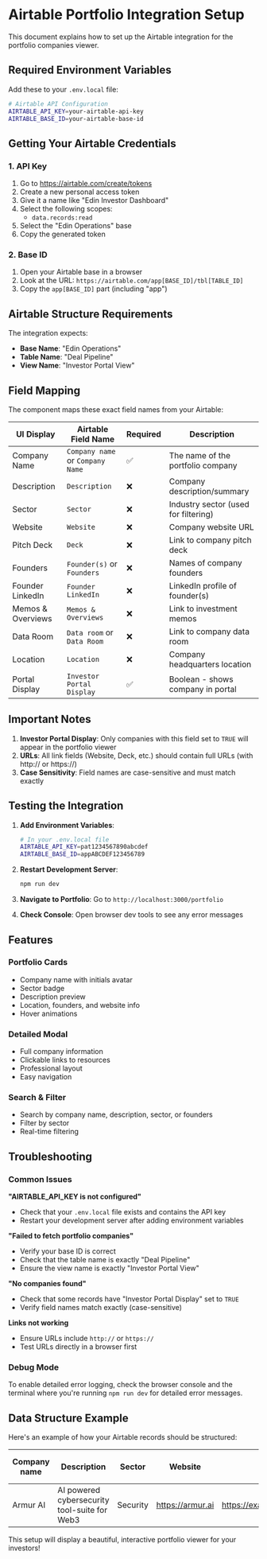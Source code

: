 # Airtable Portfolio Integration Setup

This document explains how to set up the Airtable integration for the portfolio companies viewer.

## Required Environment Variables

Add these to your `.env.local` file:

```bash
# Airtable API Configuration
AIRTABLE_API_KEY=your-airtable-api-key
AIRTABLE_BASE_ID=your-airtable-base-id
```

## Getting Your Airtable Credentials

### 1. API Key
1. Go to https://airtable.com/create/tokens
2. Create a new personal access token
3. Give it a name like "Edin Investor Dashboard"
4. Select the following scopes:
   - `data.records:read`
5. Select the "Edin Operations" base
6. Copy the generated token

### 2. Base ID
1. Open your Airtable base in a browser
2. Look at the URL: `https://airtable.com/app[BASE_ID]/tbl[TABLE_ID]`
3. Copy the `app[BASE_ID]` part (including "app")

## Airtable Structure Requirements

The integration expects:
- **Base Name**: "Edin Operations"
- **Table Name**: "Deal Pipeline"
- **View Name**: "Investor Portal View"

## Field Mapping

The component maps these exact field names from your Airtable:

| UI Display | Airtable Field Name | Required | Description |
|------------|-------------------|----------|-------------|
| Company Name | `Company name` or `Company Name` | ✅ | The name of the portfolio company |
| Description | `Description` | ❌ | Company description/summary |
| Sector | `Sector` | ❌ | Industry sector (used for filtering) |
| Website | `Website` | ❌ | Company website URL |
| Pitch Deck | `Deck` | ❌ | Link to company pitch deck |
| Founders | `Founder(s)` or `Founders` | ❌ | Names of company founders |
| Founder LinkedIn | `Founder LinkedIn` | ❌ | LinkedIn profile of founder(s) |
| Memos & Overviews | `Memos & Overviews` | ❌ | Link to investment memos |
| Data Room | `Data room` or `Data Room` | ❌ | Link to company data room |
| Location | `Location` | ❌ | Company headquarters location |
| Portal Display | `Investor Portal Display` | ✅ | Boolean - shows company in portal |

## Important Notes

1. **Investor Portal Display**: Only companies with this field set to `TRUE` will appear in the portfolio viewer
2. **URLs**: All link fields (Website, Deck, etc.) should contain full URLs (with http:// or https://)
3. **Case Sensitivity**: Field names are case-sensitive and must match exactly

## Testing the Integration

1. **Add Environment Variables**: 
   ```bash
   # In your .env.local file
   AIRTABLE_API_KEY=pat1234567890abcdef
   AIRTABLE_BASE_ID=appABCDEF123456789
   ```

2. **Restart Development Server**:
   ```bash
   npm run dev
   ```

3. **Navigate to Portfolio**: Go to `http://localhost:3000/portfolio`

4. **Check Console**: Open browser dev tools to see any error messages

## Features

### Portfolio Cards
- Company name with initials avatar
- Sector badge
- Description preview
- Location, founders, and website info
- Hover animations

### Detailed Modal
- Full company information
- Clickable links to resources
- Professional layout
- Easy navigation

### Search & Filter
- Search by company name, description, sector, or founders
- Filter by sector
- Real-time filtering

## Troubleshooting

### Common Issues

**"AIRTABLE_API_KEY is not configured"**
- Check that your `.env.local` file exists and contains the API key
- Restart your development server after adding environment variables

**"Failed to fetch portfolio companies"**
- Verify your base ID is correct
- Check that the table name is exactly "Deal Pipeline"
- Ensure the view name is exactly "Investor Portal View"

**"No companies found"**
- Check that some records have "Investor Portal Display" set to `TRUE`
- Verify field names match exactly (case-sensitive)

**Links not working**
- Ensure URLs include `http://` or `https://`
- Test URLs directly in a browser first

### Debug Mode

To enable detailed error logging, check the browser console and the terminal where you're running `npm run dev` for detailed error messages.

## Data Structure Example

Here's an example of how your Airtable records should be structured:

| Company name | Description | Sector | Website | Deck | Founder(s) | Location | Investor Portal Display |
|-------------|-------------|---------|---------|------|------------|----------|------------------------|
| Armur AI | AI powered cybersecurity tool-suite for Web3 | Security | https://armur.ai | https://example.com/deck | Akhil Sharma, Amritansh | Bangalore, India | TRUE |

This setup will display a beautiful, interactive portfolio viewer for your investors! 